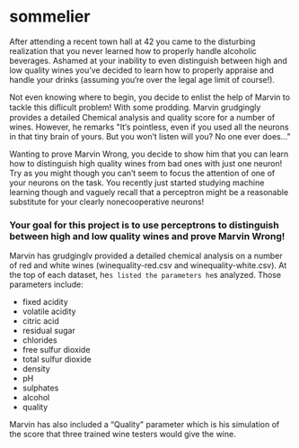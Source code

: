 # sommelier

After attending a recent town hall at 42 you came to the disturbing realization that you never learned how to properly handle alcoholic beverages. Ashamed at your inability to even distinguish between high and low quality wines you’ve decided to learn how to properly appraise and handle your drinks (assuming you‘re over the legal age limit of course!).

Not even knowing where to begin, you decide to enlist the help of Marvin to tackle this diﬂicult problem! With some prodding. Marvin grudgingly provides a detailed Chemical analysis and quality score for a number of wines. However, he remarks "It‘s pointless, even if you used all the neurons in that tiny brain of yours. But you won’t listen will you? No one ever does..." 

Wanting to prove Marvin Wrong, you decide to show him that you can learn how to distinguish high quality wines from bad ones with just one neuron! Try as you might though you can’t seem to focus the attention of one of your neurons on the task. You recently just started studying machine learning though and vaguely recall that a perceptron might be a reasonable substitute for your clearly nonecooperative neurons!

### Your goal for this project is to use perceptrons to distinguish between high and low quality wines and prove Marvin Wrong!

Marvin has grudginglv provided a detailed chemical analysis on a number of red and white wines (winequality-red.csv and winequality-white.csv). At the top of each dataset, he`s listed the parameters he`s analyzed. Those parameters include:
- fixed acidity
- volatile acidity
- citric acid
- residual sugar
- chlorides
- free sulfur dioxide
- total sulfur dioxide
- density
- pH
- sulphates
- alcohol
- quality

Marvin has also included a “Quality" parameter which is his simulation of the score that three trained wine testers would give the wine.
